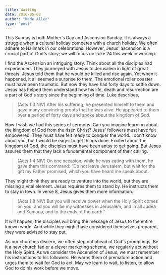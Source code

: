 ```yaml
---
title: Waiting
date: 2016-05-03
author: "Wade Allen"
type: "post"
---
```

 
This Sunday is both Mother's Day and Ascension Sunday. It is always a struggle when a cultural holiday competes with a church holiday. We often adhere to Hallmark in our celebrations. However, Jesus' ascension is a crucial part of God's story; we will focus on Luke 24 this week in worship. 

I find the Ascension an intriguing story. Think about all the disciples had experienced. They journeyed with Jesus to Jerusalem in light of great threats. Jesus told them that he would be killed and rise again. Yet when it happened, it all seemed a surprise to them. The emotional roller coaster must have been traumatic. But now they have had forty days to settle down. Jesus has helped them understand how his life, death and resurrection are a part of God's story since the beginning of time. Luke describes,

>(Acts 1:3 NIV) After his suffering, he presented himself to them and gave many convincing proofs that he was alive. He appeared to them over a period of forty days and spoke about the kingdom of God.

How I wish we had this series of sermons. Can you imagine learning about the kingdom of God from the risen Christ? Jesus' followers must have felt empowered. They must have felt ready to conquer the world. I don't know about you, but I would be eager to get things done. Excited about the kingdom of God, the disciples must have been antsy to get going. But Jesus assures them that they lack a fundamental component of their calling.

>(Acts 1:4 NIV) On one occasion, while he was eating with them, he gave them this command: “Do not leave Jerusalem, but wait for the gift my Father promised, which you have heard me speak about.

They might think they are ready to venture into the world, but they are missing a vital element. Jesus requires them to stand by. He instructs them to stay in town. In verse 8, Jesus gives them more information.

>(Acts 1:8 NIV) But you will receive power when the Holy Spirit comes on you; and you will be my witnesses in Jerusalem, and in all Judea and Samaria, and to the ends of the earth.”

It _will_ happen; the disciples _will_ bring the message of Jesus to the entire known world. And while they might have considered themselves prepared, they were advised to stay put.

As our churches discern, we often step out ahead of God's promptings. Be it a new church fad or a clever marketing scheme, we regularly act without the Holy Spirit. As we consider the Ascension of Jesus, we must remember his instructions to his followers. He warns them of premature action and urges them to wait for God to act. May we learn to wait, to listen, to allow God to do his work before we move.


